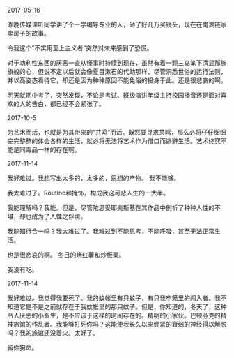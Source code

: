 
2017-05-16

昨晚传媒课听同学讲了个一学编导专业的人，砸了好几万买镜头，现在在南湖链家卖房子的故事。

令我这个“不实用至上主义者”突然对未来感到了恐慌。

对于功利性东西的厌恶一直从懂事时持续到现在，虽然有着一颗三岛笔下清显那旌旗般的心，但说不定以后就会像夏目漱石的代助那样，尽管洞悉世俗的运行法则，并以高姿态看待它，却还是因为种种原因不能免俗的投身于此。还是很悲哀的啊。

明天就期中考了，突然发现，不论是考试、班级演讲年级主持校园播音还是面对喜欢的人的告白，都已经不会紧张了。

2017-10-5

为艺术而活，也就是为其带来的“共鸣”而活。既然要寻求共鸣，那么必将仔仔细细完完整整的体会各样的生活，就必将无法将艺术作为借口而逃避生活。艺术终究不能是同毒品一样的存在啊。

2017-11-14

我好难过。我想写出太多的，太多的，思想的产物。
我不能够。

我太难过了。Routine和掩饰，构成我这可悲人生的一大半。

我能理解吗？我能。但是，尽管陀思妥耶夫斯基在其作品中剖析了种种人性的不堪，却也成为了人性之俘虏。

我能知行合一吗？我太难过了。我难过到不能思考，不能呼吸，甚至无法正常生活。

也是很悲哀的啊。
冬日的烤红薯和炒板栗。


我没有吃。

2017-11-14

我好难过。我觉得我要死了。我的蚊帐里有只蚊子，有只我牢笼里的闯入者。我不知道它是不是之前就存在于我蚊帐里的那只蚊子。但是，你知道的，冬天了，这种令人厌恶的小畜生，是不应该于这样的时间存在的。精明的小家伙。巴顿芬克的精神旅馆的作乱者。我能够打死你吗？这能使我长久以来绷紧的衰弱的神经得以解脱吗？我的旅馆还没着火。太好了。

留你狗命。
